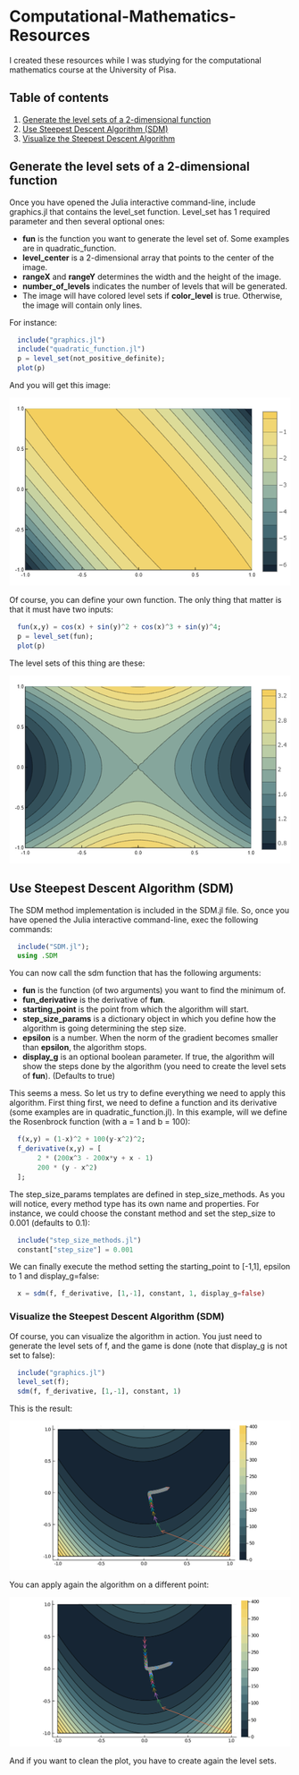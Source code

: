 # Computational-Mathematics-Resources
I created these resources while I was studying for the computational mathematics course at the University of Pisa.

## Table of contents

1. [Generate the level sets of a 2-dimensional function](https://github.com/WilliamSimoni/Computational-Mathematics-Resources#generate-the-level-sets-of-a-2-dimensional-function)
2. [Use Steepest Descent Algorithm (SDM)](https://github.com/WilliamSimoni/Computational-Mathematics-Resources#use-steep-descent-algorithm-sdm)
3. [Visualize the Steepest Descent Algorithm](https://github.com/WilliamSimoni/Computational-Mathematics-Resources#visualize-the-steep-descent-algorithm-sdm)


## Generate the level sets of a 2-dimensional function

Once you have opened the Julia interactive command-line, include graphics.jl that contains the level_set function. Level_set has 1 required parameter and then several optional ones:
* **fun** is the function you want to generate the level set of. Some examples are in quadratic_function. 
* **level_center** is a 2-dimensional array that points to the center of the image.
* **rangeX** and **rangeY** determines the width and the height of the image.
* **number_of_levels** indicates the number of levels that will be generated.
* The image will have colored level sets if **color_level** is true. Otherwise, the image will contain only lines.

For instance: 
``` julia
  include("graphics.jl")
  include("quadratic_function.jl")
  p = level_set(not_positive_definite);
  plot(p)
```
And you will get this image:

![level set of a non positive quadratic function](https://github.com/WilliamSimoni/Computational-Mathematics-Resources/blob/main/images/non_positive_definite_plot.png?raw=true)

Of course, you can define your own function. The only thing that matter is that it must have two inputs: 
``` julia
  fun(x,y) = cos(x) + sin(y)^2 + cos(x)^3 + sin(y)^4;
  p = level_set(fun);
  plot(p)
```

The level sets of this thing are these:

![level set of function cos(x) + sin(y)^2 + cos(x)^3 + sin(y)^4](https://github.com/WilliamSimoni/Computational-Mathematics-Resources/blob/main/images/custom_function_plot.png?raw=true)

## Use Steepest Descent Algorithm (SDM)

The SDM method implementation is included in the SDM.jl file. So, once you have opened the Julia interactive command-line, exec the following commands:

``` julia
  include("SDM.jl");
  using .SDM
```

You can now call the sdm function that has the following arguments:
* **fun** is the function (of two arguments) you want to find the minimum of.
* **fun_derivative** is the derivative of **fun**.
* **starting_point** is the point from which the algorithm will start. 
* **step_size_params** is a dictionary object in which you define how the algorithm is going determining the step size. 
* **epsilon** is a number. When the norm of the gradient becomes smaller than **epsilon**, the algorithm stops.
* **display_g** is an optional boolean parameter. If true, the algorithm will show the steps done by the algorithm (you need to create the level sets of **fun**). (Defaults to true)

This seems a mess. So let us try to define everything we need to apply this algorithm. First thing first, we need to define a function and its derivative (some examples are in quadratic_function.jl). In this example, will we define the Rosenbrock function (with a = 1 and b = 100):

``` julia
  f(x,y) = (1-x)^2 + 100(y-x^2)^2;
  f_derivative(x,y) = [
       2 * (200x^3 - 200x*y + x - 1)
       200 * (y - x^2)
  ];
```

The step_size_params templates are defined in step_size_methods. As you will notice, every method type has its own name and properties. For instance, we could choose the constant method and set the step_size to 0.001 (defaults to 0.1):

``` julia
  include("step_size_methods.jl")
  constant["step_size"] = 0.001
```

We can finally execute the method setting the starting_point to [-1,1], epsilon to 1 and display_g=false:
``` julia
  x = sdm(f, f_derivative, [1,-1], constant, 1, display_g=false)
```

### Visualize the Steepest Descent Algorithm (SDM)
Of course, you can visualize the algorithm in action. You just need to generate the level sets of f, and the game is done (note that display_g is not set to false):

``` julia
  include("graphics.jl")
  level_set(f);
  sdm(f, f_derivative, [1,-1], constant, 1)
```

This is the result:

![execution of the gradient](https://github.com/WilliamSimoni/Computational-Mathematics-Resources/blob/main/images/gradient_execution.PNG?raw=true)

You can apply again the algorithm on a different point:

![execution of the gradient](https://github.com/WilliamSimoni/Computational-Mathematics-Resources/blob/main/images/gradient_execution_2.PNG?raw=true)

And if you want to clean the plot, you have to create again the level sets.



